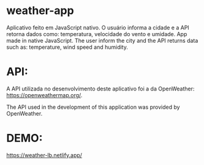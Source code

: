 # weather-app
Aplicativo feito em JavaScript nativo. O usuário informa a cidade e a API retorna dados como: temperatura, velocidade do vento e umidade.
App made in native JavaScript. The user inform the city and the API returns data such as: temperature, wind speed and humidity.


# API:

A API utilizada no desenvolvimento deste aplicativo foi a da OpenWeather: https://openweathermap.org/.

The API used in the development of this application was provided by OpenWeather.


# DEMO:

https://weather-lb.netlify.app/
